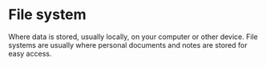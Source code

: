 [Title]: # (File system)
[Order]: # (39)

# File system

Where data is stored, usually locally, on your computer or other device. File systems are usually where personal documents and notes are stored for easy access.